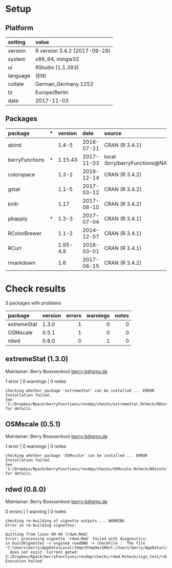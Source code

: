 # Setup

## Platform

|setting  |value                        |
|:--------|:----------------------------|
|version  |R version 3.4.2 (2017-09-28) |
|system   |x86_64, mingw32              |
|ui       |RStudio (1.1.383)            |
|language |(EN)                         |
|collate  |German_Germany.1252          |
|tz       |Europe/Berlin                |
|date     |2017-11-03                   |

## Packages

|package        |*  |version  |date       |source                         |
|:--------------|:--|:--------|:----------|:------------------------------|
|abind          |   |1.4-5    |2016-07-21 |CRAN (R 3.4.1)                 |
|berryFunctions |*  |1.15.43  |2017-11-03 |local (brry/berryFunctions@NA) |
|colorspace     |   |1.3-2    |2016-12-14 |CRAN (R 3.4.2)                 |
|gstat          |   |1.1-5    |2017-03-12 |CRAN (R 3.4.2)                 |
|knitr          |   |1.17     |2017-08-10 |CRAN (R 3.4.2)                 |
|pbapply        |*  |1.3-3    |2017-07-04 |CRAN (R 3.4.1)                 |
|RColorBrewer   |   |1.1-2    |2014-12-07 |CRAN (R 3.4.1)                 |
|RCurl          |   |1.95-4.8 |2016-03-01 |CRAN (R 3.4.1)                 |
|rmarkdown      |   |1.6      |2017-06-15 |CRAN (R 3.4.2)                 |

# Check results

3 packages with problems

|package     |version | errors| warnings| notes|
|:-----------|:-------|------:|--------:|-----:|
|extremeStat |1.3.0   |      1|        0|     0|
|OSMscale    |0.5.1   |      1|        0|     0|
|rdwd        |0.8.0   |      0|        1|     0|

## extremeStat (1.3.0)
Maintainer: Berry Boessenkool <berry-b@gmx.de>

1 error  | 0 warnings | 0 notes

```
checking whether package 'extremeStat' can be installed ... ERROR
Installation failed.
See 'S:/Dropbox/Rpack/berryFunctions/revdep/checks/extremeStat.Rcheck/00install.out' for details.
```

## OSMscale (0.5.1)
Maintainer: Berry Boessenkool <berry-b@gmx.de>

1 error  | 0 warnings | 0 notes

```
checking whether package 'OSMscale' can be installed ... ERROR
Installation failed.
See 'S:/Dropbox/Rpack/berryFunctions/revdep/checks/OSMscale.Rcheck/00install.out' for details.
```

## rdwd (0.8.0)
Maintainer: Berry Boessenkool <berry-b@gmx.de>

0 errors | 1 warning  | 0 notes

```
checking re-building of vignette outputs ... WARNING
Error in re-building vignettes:
  ...
Quitting from lines 89-94 (rdwd.Rmd) 
Error: processing vignette 'rdwd.Rmd' failed with diagnostics:
in buildVignettes -> engine$ readDWD -> checkFile :  The file 'C:\Users\berry\AppData\Local\Temp\RtmpOez1N9/C:/Users/berry/AppData/Local/Temp/RtmpOez1N9/daily_kl_recent_tageswerte_KL_03987_akt.zip'
  does not exist. Current getwd: S:/Dropbox/Rpack/berryFunctions/revdep/checks/rdwd.Rcheck/vign_test/rdwd/vignettes
Execution halted

```

